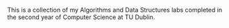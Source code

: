 This is a collection of my Algorithms and Data Structures labs completed in the second year of Computer Science at TU Dublin.

